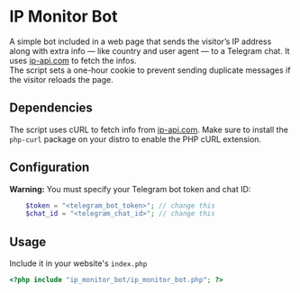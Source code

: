 # IP Monitor Bot
A simple bot included in a web page that sends the visitor’s IP address along with extra info — like country and user agent — to a Telegram chat. It uses [ip-api.com](https://ip-ai.com) to fetch the infos.  
The script sets a one-hour cookie to prevent sending duplicate messages if the visitor reloads the page.

## Dependencies
The script uses cURL to fetch info from [ip-api.com](https://ip-api.com).
Make sure to install the `php-curl` package on your distro to enable the PHP cURL extension.

## Configuration
**Warning:** You must specify your Telegram bot token and chat ID:
```php
	$token = "<telegram_bot_token>"; // change this
    $chat_id = "<telegram_chat_id>"; // change this
```

## Usage
Include it in your website's `index.php`
```php
<?php include "ip_monitor_bot/ip_monitor_bot.php"; ?>
```
